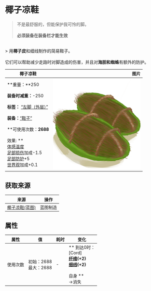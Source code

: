 # 椰子凉鞋  
> 不是最舒服的，但能保护我可怜的脚。<br><br><b>必须装备在装备栏才能生效</b>  
<br>  
> 用<b>椰子皮</b>和细线制作的简易鞋子。<br><br>它们可以帮助减少走路时对脚造成的伤害，并且对<b>海胆和蜘蛛</b>有额外的防护。  
  
  椰子凉鞋  |   图片   
 ----  |  ----:   
 **重量：**250<br><br>**装备时减重：**-250<br><br>**标签：**	[“左脚（外层）”](tag_OuterFeet.md)<br><br>**装备：**[“鞋子”](eTag_Shoes.md)<br><br>**可使用次数：**2688<br><br>** 效果: **<br>[体感温度](TemperaturePerceived.md)<br>[足部损伤](FootDamage.md)加成-1.5<br>[足部防护](FootProtection.md)+5<br>[世界观](Structure.md)加成+0.1  |  <img decoding="async" src="Sprite/CoconutSandals.png" href="a.md" style="max-width:300px;max-height:300px;">   
  
## 获取来源  
来源  |  操作  
----  |  ----  
[椰子凉鞋(蓝图)](Bp_CoconutSandals.md)  |  蓝图制造  
## 属性   
属性  |  值  |  耗时  |  变化  
----  |  ----  |  ----  |  ----  
使用次数  |  初始：2688<br>最大：2688  |  -  |  ** 到达0时： **<br>** [Cord]  **<br>  [纤维](Fibers.md)(+2)<br>  [细线](CordFiber.md)(+2)<br><br>** 自身 **<br>→消失  


<script>document.title="椰子凉鞋 - 卡牌生存百科 Card Survival Wiki";</script>
